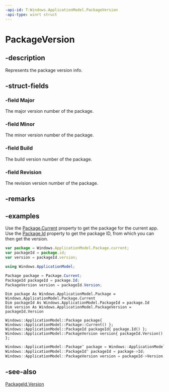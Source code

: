 ```yaml
---
-api-id: T:Windows.ApplicationModel.PackageVersion
-api-type: winrt struct
---
```


<!-- Structure syntax.
public struct PackageVersion 
-->

# PackageVersion

## -description
Represents the package version info.

## -struct-fields

### -field Major
The major version number of the package.
    
### -field Minor
The minor version number of the package.

### -field Build
The build version number of the package.

### -field Revision
The revision version number of the package.

## -remarks

## -examples
Use the [Package.Current](package_current.md) property to get the package for the current app. Use the [Package.Id](package_id.md) property to get the package ID, from which you can then get the version.

```javascript
var package = Windows.ApplicationModel.Package.current;
var packageId = package.id;
var version = packageId.version;
```

```csharp
using Windows.ApplicationModel;

Package package = Package.Current;
PackageId packageId = package.Id;
PackageVersion version = packageId.Version;
```

```vbnet
Dim package As Windows.ApplicationModel.Package = Windows.ApplicationModel.Package.Current
Dim packageId As Windows.ApplicationModel.PackageId = package.Id
Dim version As Windows.ApplicationModel.PackageVersion = packageId.Version
```

```cppwinrt
Windows::ApplicationModel::Package package{ Windows::ApplicationModel::Package::Current() };
Windows::ApplicationModel::PackageId packageId{ package.Id() };
Windows::ApplicationModel::PackageVersion version{ packageId.Version() };
```

```cpp
Windows::ApplicationModel::Package^ package = Windows::ApplicationModel::Package::Current;
Windows::ApplicationModel::PackageId^ packageId = package->Id;
Windows::ApplicationModel::PackageVersion version = packageId->Version;
```

## -see-also
[PackageId.Version](packageid_version.md)